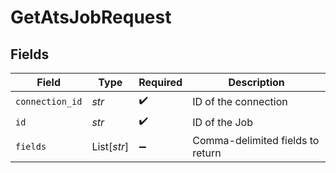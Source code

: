 # GetAtsJobRequest


## Fields

| Field                            | Type                             | Required                         | Description                      |
| -------------------------------- | -------------------------------- | -------------------------------- | -------------------------------- |
| `connection_id`                  | *str*                            | :heavy_check_mark:               | ID of the connection             |
| `id`                             | *str*                            | :heavy_check_mark:               | ID of the Job                    |
| `fields`                         | List[*str*]                      | :heavy_minus_sign:               | Comma-delimited fields to return |